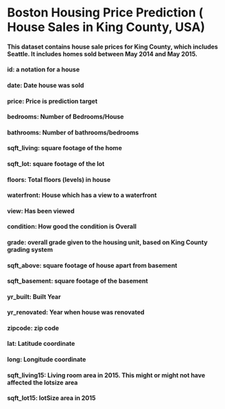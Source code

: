# Boston Housing Price Prediction ( House Sales in King County, USA)
#### This dataset contains house sale prices for King County, which includes Seattle. It includes homes sold between May 2014 and May 2015.

#### id: a notation for a house

#### date: Date house was sold

#### price: Price is prediction target

#### bedrooms: Number of Bedrooms/House

#### bathrooms: Number of bathrooms/bedrooms

#### sqft_living: square footage of the home

#### sqft_lot: square footage of the lot

#### floors: Total floors (levels) in house

#### waterfront: House which has a view to a waterfront

#### view: Has been viewed

#### condition: How good the condition is Overall

#### grade: overall grade given to the housing unit, based on King County grading system

#### sqft_above: square footage of house apart from basement

#### sqft_basement: square footage of the basement

#### yr_built: Built Year

#### yr_renovated: Year when house was renovated

#### zipcode: zip code

#### lat: Latitude coordinate

#### long: Longitude coordinate

#### sqft_living15: Living room area in 2015. This might or might not have affected the lotsize area

#### sqft_lot15: lotSize area in 2015
